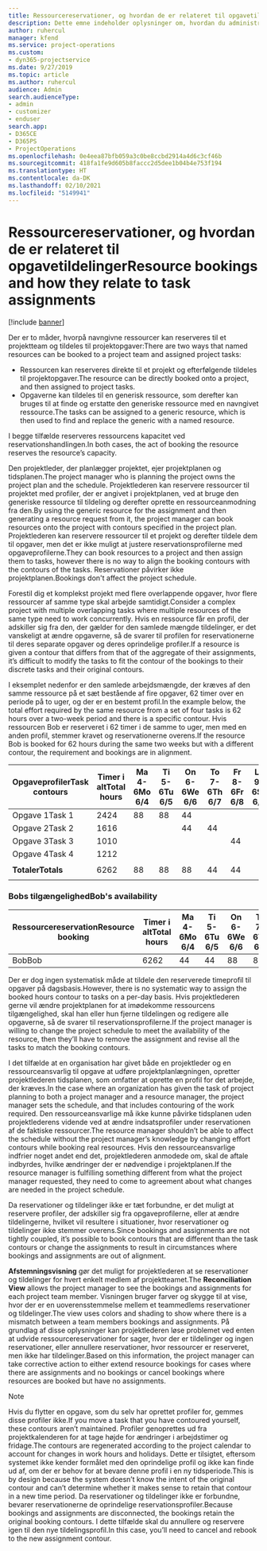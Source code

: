 ```yaml
---
title: Ressourcereservationer, og hvordan de er relateret til opgavetildelinger
description: Dette emne indeholder oplysninger om, hvordan du administrerer navngivne ressourcer, ressourcereservationer og opgavetildelinger, og hvordan de er relateret til hinanden.
author: ruhercul
manager: kfend
ms.service: project-operations
ms.custom:
- dyn365-projectservice
ms.date: 9/27/2019
ms.topic: article
ms.author: ruhercul
audience: Admin
search.audienceType:
- admin
- customizer
- enduser
search.app:
- D365CE
- D365PS
- ProjectOperations
ms.openlocfilehash: 0e4eea87bfb059a3c0be8ccbd2914a4d6c3cf46b
ms.sourcegitcommit: 418fa1fe9d605b8faccc2d5dee1b04b4e753f194
ms.translationtype: HT
ms.contentlocale: da-DK
ms.lasthandoff: 02/10/2021
ms.locfileid: "5149941"
---
```

# <a name="resource-bookings-and-how-they-relate-to-task-assignments"></a><span data-ttu-id="9e64f-103">Ressourcereservationer, og hvordan de er relateret til opgavetildelinger</span><span class="sxs-lookup"><span data-stu-id="9e64f-103">Resource bookings and how they relate to task assignments</span></span>

[!include [banner](../includes/psa-now-project-operations.md)]

<span data-ttu-id="9e64f-104">Der er to måder, hvorpå navngivne ressourcer kan reserveres til et projektteam og tildeles til projektopgaver:</span><span class="sxs-lookup"><span data-stu-id="9e64f-104">There are two ways that named resources can be booked to a project team and assigned project tasks:</span></span>

- <span data-ttu-id="9e64f-105">Ressourcen kan reserveres direkte til et projekt og efterfølgende tildeles til projektopgaver.</span><span class="sxs-lookup"><span data-stu-id="9e64f-105">The resource can be directly booked onto a project, and then assigned to project tasks.</span></span>
- <span data-ttu-id="9e64f-106">Opgaverne kan tildeles til en generisk ressource, som derefter kan bruges til at finde og erstatte den generiske ressource med en navngivet ressource.</span><span class="sxs-lookup"><span data-stu-id="9e64f-106">The tasks can be assigned to a generic resource, which is then used to find and replace the generic with a named resource.</span></span> 

<span data-ttu-id="9e64f-107">I begge tilfælde reserveres ressourcens kapacitet ved reservationshandlingen.</span><span class="sxs-lookup"><span data-stu-id="9e64f-107">In both cases, the act of booking the resource reserves the resource’s capacity.</span></span>

<span data-ttu-id="9e64f-108">Den projektleder, der planlægger projektet, ejer projektplanen og tidsplanen.</span><span class="sxs-lookup"><span data-stu-id="9e64f-108">The project manager who is planning the project owns the project plan and the schedule.</span></span> <span data-ttu-id="9e64f-109">Projektlederen kan reservere ressourcer til projektet med profiler, der er angivet i projektplanen, ved at bruge den generiske ressource til tildeling og derefter oprette en ressourceanmodning fra den.</span><span class="sxs-lookup"><span data-stu-id="9e64f-109">By using the generic resource for the assignment and then generating a resource request from it, the project manager can book resources onto the project with contours specified in the project plan.</span></span> <span data-ttu-id="9e64f-110">Projektlederen kan reservere ressourcer til et projekt og derefter tildele dem til opgaver, men det er ikke muligt at justere reservationsprofilerne med opgaveprofilerne.</span><span class="sxs-lookup"><span data-stu-id="9e64f-110">They can book resources to a project and then assign them to tasks, however there is no way to align the booking contours with the contours of the tasks.</span></span> <span data-ttu-id="9e64f-111">Reservationer påvirker ikke projektplanen.</span><span class="sxs-lookup"><span data-stu-id="9e64f-111">Bookings don't affect the project schedule.</span></span>

<span data-ttu-id="9e64f-112">Forestil dig et komplekst projekt med flere overlappende opgaver, hvor flere ressourcer af samme type skal arbejde samtidigt.</span><span class="sxs-lookup"><span data-stu-id="9e64f-112">Consider a complex project with multiple overlapping tasks where multiple resources of the same type need to work concurrently.</span></span> <span data-ttu-id="9e64f-113">Hvis en ressource får en profil, der adskiller sig fra den, der gælder for den samlede mængde tildelinger, er det vanskeligt at ændre opgaverne, så de svarer til profilen for reservationerne til deres separate opgaver og deres oprindelige profiler.</span><span class="sxs-lookup"><span data-stu-id="9e64f-113">If a resource is given a contour that differs from that of the aggregate of their assignments, it’s difficult to modify the tasks to fit the contour of the bookings to their discrete tasks and their original contours.</span></span>

<span data-ttu-id="9e64f-114">I eksemplet nedenfor er den samlede arbejdsmængde, der kræves af den samme ressource på et sæt bestående af fire opgaver, 62 timer over en periode på to uger, og der er en bestemt profil.</span><span class="sxs-lookup"><span data-stu-id="9e64f-114">In the example below, the total effort required by the same resource from a set of four tasks is 62 hours over a two-week period and there is a specific contour.</span></span> <span data-ttu-id="9e64f-115">Hvis ressourcen Bob er reserveret i 62 timer i de samme to uger, men med en anden profil, stemmer kravet og reservationerne overens.</span><span class="sxs-lookup"><span data-stu-id="9e64f-115">If the resource Bob is booked for 62 hours during the same two weeks but with a different contour, the requirement and bookings are in alignment.</span></span>

| <span data-ttu-id="9e64f-116">**Opgaveprofiler**</span><span class="sxs-lookup"><span data-stu-id="9e64f-116">**Task contours**</span></span>    | <span data-ttu-id="9e64f-117">**Timer i alt**</span><span class="sxs-lookup"><span data-stu-id="9e64f-117">**Total hours**</span></span> | <span data-ttu-id="9e64f-118">Ma 4-6</span><span class="sxs-lookup"><span data-stu-id="9e64f-118">Mo 6/4</span></span> | <span data-ttu-id="9e64f-119">Ti 5-6</span><span class="sxs-lookup"><span data-stu-id="9e64f-119">Tu 6/5</span></span> | <span data-ttu-id="9e64f-120">On 6-6</span><span class="sxs-lookup"><span data-stu-id="9e64f-120">We 6/6</span></span> | <span data-ttu-id="9e64f-121">To 7-6</span><span class="sxs-lookup"><span data-stu-id="9e64f-121">Th 6/7</span></span> | <span data-ttu-id="9e64f-122">Fr 8-6</span><span class="sxs-lookup"><span data-stu-id="9e64f-122">Fr 6/8</span></span> | <span data-ttu-id="9e64f-123">Lø 9-6</span><span class="sxs-lookup"><span data-stu-id="9e64f-123">Sa 6/9</span></span> | <span data-ttu-id="9e64f-124">Sø 10-6</span><span class="sxs-lookup"><span data-stu-id="9e64f-124">Su 6/10</span></span> | <span data-ttu-id="9e64f-125">Ma 11-6</span><span class="sxs-lookup"><span data-stu-id="9e64f-125">Mo 6/11</span></span> | <span data-ttu-id="9e64f-126">Ti 12-6</span><span class="sxs-lookup"><span data-stu-id="9e64f-126">Tu 6/12</span></span> | <span data-ttu-id="9e64f-127">On 13-6</span><span class="sxs-lookup"><span data-stu-id="9e64f-127">We 6/13</span></span> | <span data-ttu-id="9e64f-128">To 14-6</span><span class="sxs-lookup"><span data-stu-id="9e64f-128">Th 6/14</span></span> | <span data-ttu-id="9e64f-129">Fr 15-6</span><span class="sxs-lookup"><span data-stu-id="9e64f-129">Fr 6/15</span></span> |
|----------------------|-----------------|--------|--------|--------|--------|--------|--------|---------|---------|---------|---------|---------|---------|
| <span data-ttu-id="9e64f-130">Opgave 1</span><span class="sxs-lookup"><span data-stu-id="9e64f-130">Task 1</span></span>               | <span data-ttu-id="9e64f-131">24</span><span class="sxs-lookup"><span data-stu-id="9e64f-131">24</span></span>              | <span data-ttu-id="9e64f-132">8</span><span class="sxs-lookup"><span data-stu-id="9e64f-132">8</span></span>      | <span data-ttu-id="9e64f-133">8</span><span class="sxs-lookup"><span data-stu-id="9e64f-133">8</span></span>      | <span data-ttu-id="9e64f-134">4</span><span class="sxs-lookup"><span data-stu-id="9e64f-134">4</span></span>      |        |        |        |         |         |         | <span data-ttu-id="9e64f-135">4</span><span class="sxs-lookup"><span data-stu-id="9e64f-135">4</span></span>       |         |         |
| <span data-ttu-id="9e64f-136">Opgave 2</span><span class="sxs-lookup"><span data-stu-id="9e64f-136">Task 2</span></span>               | <span data-ttu-id="9e64f-137">16</span><span class="sxs-lookup"><span data-stu-id="9e64f-137">16</span></span>              |        |        | <span data-ttu-id="9e64f-138">4</span><span class="sxs-lookup"><span data-stu-id="9e64f-138">4</span></span>      | <span data-ttu-id="9e64f-139">4</span><span class="sxs-lookup"><span data-stu-id="9e64f-139">4</span></span>      |        |        |         | <span data-ttu-id="9e64f-140">8</span><span class="sxs-lookup"><span data-stu-id="9e64f-140">8</span></span>       |         |         |         |         |
| <span data-ttu-id="9e64f-141">Opgave 3</span><span class="sxs-lookup"><span data-stu-id="9e64f-141">Task 3</span></span>               | <span data-ttu-id="9e64f-142">10</span><span class="sxs-lookup"><span data-stu-id="9e64f-142">10</span></span>              |        |        |        |        | <span data-ttu-id="9e64f-143">4</span><span class="sxs-lookup"><span data-stu-id="9e64f-143">4</span></span>      |        |         |         | <span data-ttu-id="9e64f-144">4</span><span class="sxs-lookup"><span data-stu-id="9e64f-144">4</span></span>       |         | <span data-ttu-id="9e64f-145">2</span><span class="sxs-lookup"><span data-stu-id="9e64f-145">2</span></span>       |         |
| <span data-ttu-id="9e64f-146">Opgave 4</span><span class="sxs-lookup"><span data-stu-id="9e64f-146">Task 4</span></span>               | <span data-ttu-id="9e64f-147">12</span><span class="sxs-lookup"><span data-stu-id="9e64f-147">12</span></span>              |        |        |        |        |        |        |         |         |         | <span data-ttu-id="9e64f-148">4</span><span class="sxs-lookup"><span data-stu-id="9e64f-148">4</span></span>       |         | <span data-ttu-id="9e64f-149">8</span><span class="sxs-lookup"><span data-stu-id="9e64f-149">8</span></span>       |
|                      |                 |        |        |        |        |        |        |         |         |         |         |         |         |
| <span data-ttu-id="9e64f-150">**Totaler**</span><span class="sxs-lookup"><span data-stu-id="9e64f-150">**Totals**</span></span>           | <span data-ttu-id="9e64f-151">62</span><span class="sxs-lookup"><span data-stu-id="9e64f-151">62</span></span>              | <span data-ttu-id="9e64f-152">8</span><span class="sxs-lookup"><span data-stu-id="9e64f-152">8</span></span>      | <span data-ttu-id="9e64f-153">8</span><span class="sxs-lookup"><span data-stu-id="9e64f-153">8</span></span>      | <span data-ttu-id="9e64f-154">8</span><span class="sxs-lookup"><span data-stu-id="9e64f-154">8</span></span>      | <span data-ttu-id="9e64f-155">4</span><span class="sxs-lookup"><span data-stu-id="9e64f-155">4</span></span>      | <span data-ttu-id="9e64f-156">4</span><span class="sxs-lookup"><span data-stu-id="9e64f-156">4</span></span>      |        |         | <span data-ttu-id="9e64f-157">8</span><span class="sxs-lookup"><span data-stu-id="9e64f-157">8</span></span>       | <span data-ttu-id="9e64f-158">4</span><span class="sxs-lookup"><span data-stu-id="9e64f-158">4</span></span>       | <span data-ttu-id="9e64f-159">8</span><span class="sxs-lookup"><span data-stu-id="9e64f-159">8</span></span>       | <span data-ttu-id="9e64f-160">2</span><span class="sxs-lookup"><span data-stu-id="9e64f-160">2</span></span>       | <span data-ttu-id="9e64f-161">8</span><span class="sxs-lookup"><span data-stu-id="9e64f-161">8</span></span>       |
|                      |                 |        |        |        |        |        |        |         |         |         |         |

### <a name="bobs-availability"></a><span data-ttu-id="9e64f-162">Bobs tilgængelighed</span><span class="sxs-lookup"><span data-stu-id="9e64f-162">Bob's availability</span></span>
| <span data-ttu-id="9e64f-163">**Ressourcereservation**</span><span class="sxs-lookup"><span data-stu-id="9e64f-163">**Resource   booking**</span></span> | <span data-ttu-id="9e64f-164">**Timer i alt**</span><span class="sxs-lookup"><span data-stu-id="9e64f-164">**Total hours**</span></span> | <span data-ttu-id="9e64f-165">Ma 4-6</span><span class="sxs-lookup"><span data-stu-id="9e64f-165">Mo 6/4</span></span> | <span data-ttu-id="9e64f-166">Ti 5-6</span><span class="sxs-lookup"><span data-stu-id="9e64f-166">Tu 6/5</span></span> | <span data-ttu-id="9e64f-167">On 6-6</span><span class="sxs-lookup"><span data-stu-id="9e64f-167">We 6/6</span></span> | <span data-ttu-id="9e64f-168">To 7-6</span><span class="sxs-lookup"><span data-stu-id="9e64f-168">Th 6/7</span></span> | <span data-ttu-id="9e64f-169">Fr 8-6</span><span class="sxs-lookup"><span data-stu-id="9e64f-169">Fr 6/8</span></span> | <span data-ttu-id="9e64f-170">Lø 9-6</span><span class="sxs-lookup"><span data-stu-id="9e64f-170">Sa 6/9</span></span> | <span data-ttu-id="9e64f-171">Sø 10-6</span><span class="sxs-lookup"><span data-stu-id="9e64f-171">Su 6/10</span></span> | <span data-ttu-id="9e64f-172">Ma 11-6</span><span class="sxs-lookup"><span data-stu-id="9e64f-172">Mo 6/11</span></span> | <span data-ttu-id="9e64f-173">Ti 12-6</span><span class="sxs-lookup"><span data-stu-id="9e64f-173">Tu 6/12</span></span> | <span data-ttu-id="9e64f-174">On 13-6</span><span class="sxs-lookup"><span data-stu-id="9e64f-174">We 6/13</span></span> | <span data-ttu-id="9e64f-175">To 14-6</span><span class="sxs-lookup"><span data-stu-id="9e64f-175">Th 6/14</span></span> | <span data-ttu-id="9e64f-176">Fr 15-6</span><span class="sxs-lookup"><span data-stu-id="9e64f-176">Fr 6/15</span></span> |
|------------------------|-----------------|--------|--------|--------|--------|--------|--------|---------|---------|---------|---------|---------|---------|
| <span data-ttu-id="9e64f-177">Bob</span><span class="sxs-lookup"><span data-stu-id="9e64f-177">Bob</span></span>                    | <span data-ttu-id="9e64f-178">62</span><span class="sxs-lookup"><span data-stu-id="9e64f-178">62</span></span>              | <span data-ttu-id="9e64f-179">4</span><span class="sxs-lookup"><span data-stu-id="9e64f-179">4</span></span>      | <span data-ttu-id="9e64f-180">4</span><span class="sxs-lookup"><span data-stu-id="9e64f-180">4</span></span>      | <span data-ttu-id="9e64f-181">8</span><span class="sxs-lookup"><span data-stu-id="9e64f-181">8</span></span>      | <span data-ttu-id="9e64f-182">8</span><span class="sxs-lookup"><span data-stu-id="9e64f-182">8</span></span>      | <span data-ttu-id="9e64f-183">8</span><span class="sxs-lookup"><span data-stu-id="9e64f-183">8</span></span>      |        |         | <span data-ttu-id="9e64f-184">4</span><span class="sxs-lookup"><span data-stu-id="9e64f-184">4</span></span>       | <span data-ttu-id="9e64f-185">4</span><span class="sxs-lookup"><span data-stu-id="9e64f-185">4</span></span>       | <span data-ttu-id="9e64f-186">8</span><span class="sxs-lookup"><span data-stu-id="9e64f-186">8</span></span>       | <span data-ttu-id="9e64f-187">8</span><span class="sxs-lookup"><span data-stu-id="9e64f-187">8</span></span>       | <span data-ttu-id="9e64f-188">6</span><span class="sxs-lookup"><span data-stu-id="9e64f-188">6</span></span>       |

<span data-ttu-id="9e64f-189">Der er dog ingen systematisk måde at tildele den reserverede timeprofil til opgaver på dagsbasis.</span><span class="sxs-lookup"><span data-stu-id="9e64f-189">However, there is no systematic way to assign the booked hours contour to tasks on a per-day basis.</span></span> <span data-ttu-id="9e64f-190">Hvis projektlederen gerne vil ændre projektplanen for at imødekomme ressourcens tilgængelighed, skal han eller hun fjerne tildelingen og redigere alle opgaverne, så de svarer til reservationsprofilerne.</span><span class="sxs-lookup"><span data-stu-id="9e64f-190">If the project manager is willing to change the project schedule to meet the availability of the resource, then they’ll have to remove the assignment and revise all the tasks to match the booking contours.</span></span>

<span data-ttu-id="9e64f-191">I det tilfælde at en organisation har givet både en projektleder og en ressourceansvarlig til opgave at udføre projektplanlægningen, opretter projektlederen tidsplanen, som omfatter at oprette en profil for det arbejde, der kræves.</span><span class="sxs-lookup"><span data-stu-id="9e64f-191">In the case where an organization has given the task of project planning to both a project manager and a resource manager, the project manager sets the schedule, and that includes contouring of the work required.</span></span> <span data-ttu-id="9e64f-192">Den ressourceansvarlige må ikke kunne påvirke tidsplanen uden projektlederens vidende ved at ændre indsatsprofiler under reservationen af de faktiske ressourcer.</span><span class="sxs-lookup"><span data-stu-id="9e64f-192">The resource manager shouldn’t be able to affect the schedule without the project manager’s knowledge by changing effort contours while booking real resources.</span></span> <span data-ttu-id="9e64f-193">Hvis den ressourceansvarlige indfrier noget andet end det, projektlederen anmodede om, skal de aftale indbyrdes, hvilke ændringer der er nødvendige i projektplanen.</span><span class="sxs-lookup"><span data-stu-id="9e64f-193">If the resource manager is fulfilling something different from what the project manager requested, they need to come to agreement about what changes are needed in the project schedule.</span></span>

<span data-ttu-id="9e64f-194">Da reservationer og tildelinger ikke er tæt forbundne, er det muligt at reservere profiler, der adskiller sig fra opgaveprofilerne, eller at ændre tildelingerne, hvilket vil resultere i situationer, hvor reservationer og tildelinger ikke stemmer overens.</span><span class="sxs-lookup"><span data-stu-id="9e64f-194">Since bookings and assignments are not tightly coupled, it’s possible to book contours that are different than the task contours or change the assignments to result in circumstances where bookings and assignments are out of alignment.</span></span>

<span data-ttu-id="9e64f-195">**Afstemningsvisning** gør det muligt for projektlederen at se reservationer og tildelinger for hvert enkelt medlem af projektteamet.</span><span class="sxs-lookup"><span data-stu-id="9e64f-195">The **Reconciliation View** allows the project manager to see the bookings and assignments for each project team member.</span></span> <span data-ttu-id="9e64f-196">Visningen bruger farver og skygge til at vise, hvor der er en uoverensstemmelse mellem et teammedlems reservationer og tildelinger.</span><span class="sxs-lookup"><span data-stu-id="9e64f-196">The view uses colors and shading to show where there is a mismatch between a team members bookings and assignments.</span></span> <span data-ttu-id="9e64f-197">På grundlag af disse oplysninger kan projektlederen løse problemet ved enten at udvide ressourcereservationer for sager, hvor der er tildelinger og ingen reservationer, eller annullere reservationer, hvor ressourcer er reserveret, men ikke har tildelinger.</span><span class="sxs-lookup"><span data-stu-id="9e64f-197">Based on this information, the project manager can take corrective action to either extend resource bookings for cases where there are assignments and no bookings or cancel bookings where resources are booked but have no assignments.</span></span>

> [!NOTE]
> <span data-ttu-id="9e64f-198">Hvis du flytter en opgave, som du selv har oprettet profiler for, gemmes disse profiler ikke.</span><span class="sxs-lookup"><span data-stu-id="9e64f-198">If you move a task that you have contoured yourself, these contours aren’t maintained.</span></span> <span data-ttu-id="9e64f-199">Profiler genoprettes ud fra projektkalenderen for at tage højde for ændringer i arbejdstimer og fridage.</span><span class="sxs-lookup"><span data-stu-id="9e64f-199">The contours are regenerated according to the project calendar to account for changes in work hours and holidays.</span></span> <span data-ttu-id="9e64f-200">Dette er tilsigtet, eftersom systemet ikke kender formålet med den oprindelige profil og ikke kan finde ud af, om der er behov for at bevare denne profil i en ny tidsperiode.</span><span class="sxs-lookup"><span data-stu-id="9e64f-200">This is by design because the system doesn’t know the intent of the original contour and can’t determine whether it makes sense to retain that contour in a new time period.</span></span> <span data-ttu-id="9e64f-201">Da reservationer og tildelinger ikke er forbundne, bevarer reservationerne de oprindelige reservationsprofiler.</span><span class="sxs-lookup"><span data-stu-id="9e64f-201">Because bookings and assignments are disconnected, the bookings retain the original booking contours.</span></span> <span data-ttu-id="9e64f-202">I dette tilfælde skal du annullere og reservere igen til den nye tildelingsprofil.</span><span class="sxs-lookup"><span data-stu-id="9e64f-202">In this case, you’ll need to cancel and rebook to the new assignment contour.</span></span>

